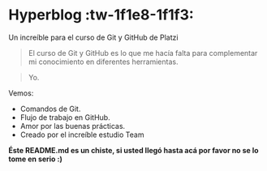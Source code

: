 # Hyperblog :tw-1f1e8-1f1f3:
Un increíble para el curso de Git y GitHub de Platzi

>El curso de Git y GitHub es lo que me hacía falta para complementar mi conocimiento en diferentes herramientas.

>Yo.

Vemos:

* Comandos de Git.
* Flujo de trabajo en GitHub.
* Amor por las buenas prácticas.
* Creado por el increíble estudio Team

**Éste README.md es un chiste, si usted llegó hasta acá por favor no se lo tome en serio :)**

